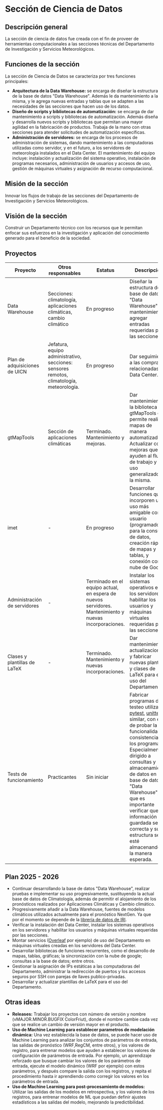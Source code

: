 # Sección de Ciencia de Datos

## Descripción general
La sección de ciencia de datos fue creada con el fin de proveer de herramientas computacionales a las secciones técnicas del Departamento de Investigación y Servicios Meteorológicos.

## Funciones de la sección
La sección de Ciencia de Datos se caracteriza por tres funciones principales:

- **Arquitectura de la Data Warehouse:** se encarga de diseñar la estructura de la base de datos "Data Warehouse". Además le da mantenimiento a la misma, y le agrega nuevas entradas y tablas que se adapten a las necesidades de las secciones que hacen uso de los datos.
- **Diseño de scripts y bibliotecas de automatización:** se encarga de dar mantenimiento a scripts y bibliotecas de automatización. Además diseña y desarrolla nuevos scripts y bibliotecas que permitan una mayor agilidad en la fabricación de productos. Trabaja de la mano con otras secciones para atender solicitudes de automatización específicas.
- **Administración de servidores:** se encarga de los procesos de administración de sistemas, dando mantenimiento a las computadoras utilizadas como servidor, y en el futuro, a los servidores de meteorología instalados en el Data Center. El mantenimiento del equipo incluye: instalación y actualización del sistema operativo, instalación de programas necesarios, administración de usuarios y accesos de uso, gestión de máquinas virtuales y asignación de recurso computacional.

## Misión de la sección
Innovar los flujos de trabajo de las secciones del Departamento de Investigación y Servicios Meteorológicos.

## Visión de la sección
Construir un Departamento técnico con los recursos que le permitan enfocar sus esfuerzos en la investigación y aplicación del conocimiento generado para el beneficio de la sociedad.

## Proyectos

| Proyecto | Otros responsables | Estatus | Descripción | Enlace |
| -------- | ------------------ | ------- | ----------- | ------ |
|Data Warehouse|Secciones: climatología, aplicaciones climáticas, cambio climático |En progreso|Diseñar la estructura de la base de datos "Data Warehouse", dar mantenimiento y agregar entradas requeridas por las secciones.|[data_warehouse](proyectos/data_warehouse.md)|
|Plan de adquisiciones de UICN | Jefatura, equipo administrativo, secciones: sensores remotos, climatología, meteorología. | En progreso | Dar seguimiento a las compras relacionadas al Data Center.| [plan_adq_UICN](/proyectos/plan_adq_UICN.md) |
|gtMapTools| Sección de aplicaciones climáticas | Terminado. Mantenimiento y mejoras. | Dar mantenimiento a la biblioteca gtMapTools que permite realizar mapas de manera automatizada. Actualizar con mejoras que ayuden al flujo de trabajo y al uso generalizado de la misma.| [gtMapTools](https://github.com/Aplicaciones-Climaticas-INSIVUMEH/gtMapTools)|
|imet| - | En progreso | Desarrollar funciones que incorporen un uso más amigable con el usuario (programadores) para la consulta de datos, creación rápida de mapas y tablas, y conexión con la nube de Google.| [imet](https://github.com/Ciencia-de-Datos-Meteorologia/imet) |
|Administración de servidores| - | Terminado en el equipo actual, en espera de nuevos servidores. Mantenimiento y nuevas incorporaciones. | Instalar los sistemas operativos en los servidores y habilitar los usuarios y máquinas virtuales requeridas por las secciones.| [sysadmin](proyectos/sysadmin.md) |
|Clases y plantillas de LaTeX | - | Terminado. Mantenimiento y nuevas incorporaciones. | Dar mantenimiento, actualizaciones y fabricar nuevas plantillas y clases de LaTeX para el uso del Departamento.|[LaTeX_Templates_project](https://github.com/orgs/Ciencia-de-Datos-Meteorologia/projects/1/)|
|Tests de funcionamiento| Practicantes | Sin iniciar | Fabricar programas de testeo utilizando [pytest](https://docs.pytest.org/en/stable/), [unittest](https://docs.python.org/3/library/unittest.html) o similar, con el fin de probar la funcionalidad y consistencia de los programas. Especialmente dirigido a consultas y almacenamiento de datos en la base de datos "Data Warehouse", ya que es importante verificar que la información guardada sea la correcta y su estructura se esté almacenando de la manera esperada. | [pytest](https://docs.pytest.org/en/stable/), [unittest](https://docs.python.org/3/library/unittest.html) |



## Plan 2025 - 2026

- Continuar desarrollando la base de datos "Data Warehouse", realizar pruebas e implementar su uso progresivamente, sustituyendo la actual base de datos de Climatología, además de permitir el alojamiento de los pronósticos realizados por Aplicaciones Climáticas y Cambio climático. 
- Progresivamente añadir a la Data Warehouse, fuentes de modelos climáticos utilizados actualmente para el pronóstico NextGen. Ya que por el momento se depende de la [librería de datos de IRI](https://iridl.ldeo.columbia.edu).
- Verificar la instalación del Data Center, instalar los sistemas operativos en los servidores y habilitar los usuarios y máquinas virtuales requeridas por las secciones.
- Montar servicios ([Overleaf](https://github.com/overleaf/overleaf) por ejemplo) de uso del Departamento en máquinas virtuales creadas en los servidores del Data Center.
- Desarrollar bibliotecas de funciones recurrentes, como el desarrollo de mapas, tablas, gráficas; la sincronización con la nube de google; consultas a la base de datos; entre otros.
- Gestionar la asignación de IPs estáticas a las computadoras del Departamento, administrar la redirección de puertos y los accesos seguros por SSH con parejas de llaves publico-privadas.
- Desarrollar y actualizar plantillas de LaTeX para el uso del Departamento.

## Otras ideas

- **Releases:** Trabajar los proyectos con número de versión y nombre (vMAJOR.MINOR.BUGFIX ColorFriut), donde el nombre cambie cada vez que se realice un cambio de versión mayor en el producto. 
- **Uso de Machine Learning para establecer parametros de modelación dinámica:** Una vez establecida la base de datos, se puede hacer uso de Machine Learning para analizar los conjuntos de parámetros de entrada, las salidas de pronóstico (WRF,RegCM, entre otros), y los valores de registro, para entrenar modelos que ayuden a establecer los valores de configuración de parámetros de entrada. Por ejemplo, un aprendizaje reforzado que busque cambiar los valores de los parámetros de entrada, ejecute el modelo dinámico (WRF por ejemplo) con estos parámetros, y después compare la salida con los registros, y repita el procedimiento hasta ir aprendiendo como corregir los valores en los parámetros de entrada.
- **Uso de Machine Learning para post-procesamiento de modelos:** Utilizar las salidas de los modelos en retrospectiva, y los valores de los registros, para entrenar modelos de ML que puedan definir ajustes estadísticos a las salidas del modelo, mejorando la predictibilidad.
